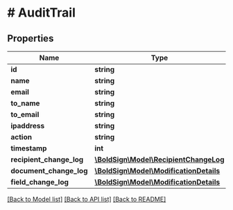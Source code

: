 # # AuditTrail

## Properties

Name | Type | Description | Notes
------------ | ------------- | ------------- | -------------
**id** | **string** |  | [optional]
**name** | **string** |  | [optional]
**email** | **string** |  | [optional]
**to_name** | **string** |  | [optional]
**to_email** | **string** |  | [optional]
**ipaddress** | **string** |  | [optional]
**action** | **string** |  | [optional]
**timestamp** | **int** |  | [optional]
**recipient_change_log** | [**\BoldSign\Model\RecipientChangeLog**](RecipientChangeLog.md) |  | [optional]
**document_change_log** | [**\BoldSign\Model\ModificationDetails**](ModificationDetails.md) |  | [optional]
**field_change_log** | [**\BoldSign\Model\ModificationDetails**](ModificationDetails.md) |  | [optional]

[[Back to Model list]](../../README.md#models) [[Back to API list]](../../README.md#endpoints) [[Back to README]](../../README.md)
